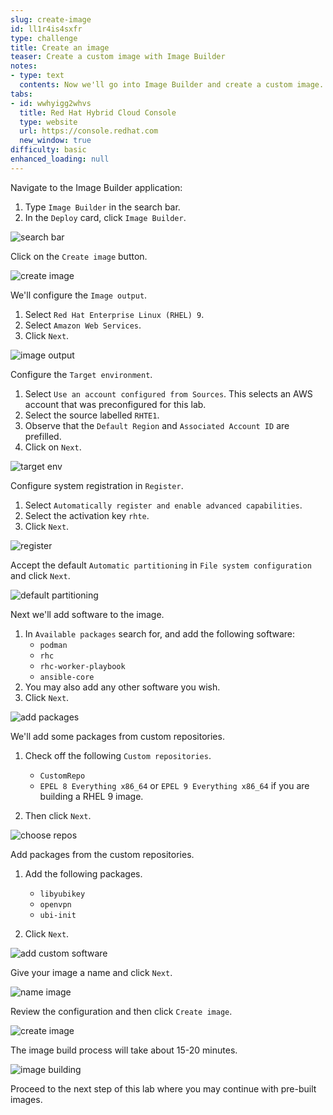 ```yaml
---
slug: create-image
id: ll1r4is4sxfr
type: challenge
title: Create an image
teaser: Create a custom image with Image Builder
notes:
- type: text
  contents: Now we'll go into Image Builder and create a custom image.
tabs:
- id: wwhyigg2whvs
  title: Red Hat Hybrid Cloud Console
  type: website
  url: https://console.redhat.com
  new_window: true
difficulty: basic
enhanced_loading: null
---
```

<!-- markdownlint-disable MD033 MD026-->

Navigate to the Image Builder application:

1) Type `Image Builder` in the search bar.
2) In the `Deploy` card, click `Image Builder`.

![search bar](../assets/imagebuildersearchbar.png)

Click on the `Create image` button.

![create image](../assets/createimagebutton.png)

We'll configure the `Image output`.

1) Select `Red Hat Enterprise Linux (RHEL) 9`.
2) Select `Amazon Web Services`.
3) Click `Next`.

![image output](../assets/imageoutput.png)

Configure the `Target environment`.

1) Select `Use an account configured from Sources`. This selects an AWS account that was preconfigured for this lab.
2) Select the source labelled `RHTE1`.
3) Observe that the `Default Region` and `Associated Account ID` are prefilled.
4) Click on `Next`.

![target env](../assets/targetenvironment.png)

Configure system registration in `Register`.

1) Select `Automatically register and enable advanced capabilities`.
2) Select the activation key `rhte`.
3) Click `Next`.

![register](../assets/registersystems.png)

Accept the default `Automatic partitioning` in `File system configuration` and click `Next`.

![default partitioning](../assets/partitioningdefault.png)

Next we'll add software to the image.

1) In `Available packages` search for, and add the following software:
      - `podman`
      - `rhc`
      - `rhc-worker-playbook`
      - `ansible-core`
2) You may also add any other software you wish.
3) Click `Next`.

![add packages](../assets/addpackages.png)

We'll add some packages from custom repositories.

1) Check off the following `Custom repositories`.

   - `CustomRepo`
   - `EPEL 8 Everything x86_64` or `EPEL 9 Everything x86_64` if you are building a RHEL 9 image.

2) Then click `Next`.

![choose repos](../assets/customreposchecked.png)

Add packages from the custom repositories.

1) Add the following packages.
   - `libyubikey`
   - `openvpn`
   - `ubi-init`

2) Click `Next`.

![add custom software](../assets/selectcustompackages.png)

Give your image a name and click `Next`.

![name image](../assets/nameimage.png)

Review the configuration and then click `Create image`.

![create image](../assets/createimage.png)

The image build process will take about 15-20 minutes.

![image building](../assets/creatingimage.png)

Proceed to the next step of this lab where you may continue with pre-built images.
